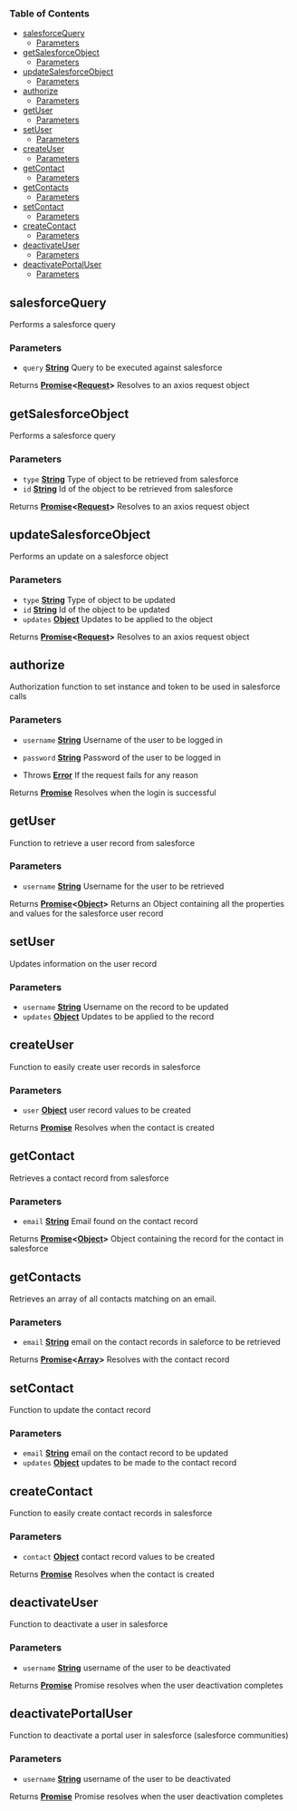 <!-- Generated by documentation.js. Update this documentation by updating the source code. -->

### Table of Contents

-   [salesforceQuery][1]
    -   [Parameters][2]
-   [getSalesforceObject][3]
    -   [Parameters][4]
-   [updateSalesforceObject][5]
    -   [Parameters][6]
-   [authorize][7]
    -   [Parameters][8]
-   [getUser][9]
    -   [Parameters][10]
-   [setUser][11]
    -   [Parameters][12]
-   [createUser][13]
    -   [Parameters][14]
-   [getContact][15]
    -   [Parameters][16]
-   [getContacts][17]
    -   [Parameters][18]
-   [setContact][19]
    -   [Parameters][20]
-   [createContact][21]
    -   [Parameters][22]
-   [deactivateUser][23]
    -   [Parameters][24]
-   [deactivatePortalUser][25]
    -   [Parameters][26]

## salesforceQuery

Performs a salesforce query

### Parameters

-   `query` **[String][27]** Query to be executed against salesforce

Returns **[Promise][28]&lt;[Request][29]>** Resolves to an axios request object

## getSalesforceObject

Performs a salesforce query

### Parameters

-   `type` **[String][27]** Type of object to be retrieved from salesforce
-   `id` **[String][27]** Id of the object to be retrieved from salesforce

Returns **[Promise][28]&lt;[Request][29]>** Resolves to an axios request object

## updateSalesforceObject

Performs an update on a salesforce object

### Parameters

-   `type` **[String][27]** Type of object to be updated
-   `id` **[String][27]** Id of the object to be updated
-   `updates` **[Object][30]** Updates to be applied to the object

Returns **[Promise][28]&lt;[Request][29]>** Resolves to an axios request object

## authorize

Authorization function to set instance and token to be used in salesforce calls

### Parameters

-   `username` **[String][27]** Username of the user to be logged in
-   `password` **[String][27]** Password of the user to be logged in


-   Throws **[Error][31]** If the request fails for any reason

Returns **[Promise][28]** Resolves when the login is successful

## getUser

Function to retrieve a user record from salesforce

### Parameters

-   `username` **[String][27]** Username for the user to be retrieved

Returns **[Promise][28]&lt;[Object][30]>** Returns an Object containing all the properties and values for the salesforce user record

## setUser

Updates information on the user record

### Parameters

-   `username` **[String][27]** Username on the record to be updated
-   `updates` **[Object][30]** Updates to be applied to the record

## createUser

Function to easily create user records in salesforce

### Parameters

-   `user` **[Object][30]** user record values to be created

Returns **[Promise][28]** Resolves when the contact is created

## getContact

Retrieves a contact record from salesforce

### Parameters

-   `email` **[String][27]** Email found on the contact record

Returns **[Promise][28]&lt;[Object][30]>** Object containing the record for the contact in salesforce

## getContacts

Retrieves an array of all contacts matching on an email.

### Parameters

-   `email` **[String][27]** email on the contact records in saleforce to be retrieved

Returns **[Promise][28]&lt;[Array][32]>** Resolves with the contact record

## setContact

Function to update the contact record

### Parameters

-   `email` **[String][27]** email on the contact record to be updated
-   `updates` **[Object][30]** updates to be made to the contact record

## createContact

Function to easily create contact records in salesforce

### Parameters

-   `contact` **[Object][30]** contact record values to be created

Returns **[Promise][28]** Resolves when the contact is created

## deactivateUser

Function to deactivate a user in salesforce

### Parameters

-   `username` **[String][27]** username of the user to be deactivated

Returns **[Promise][28]** Promise resolves when the user deactivation completes

## deactivatePortalUser

Function to deactivate a portal user in salesforce (salesforce communities)

### Parameters

-   `username` **[String][27]** username of the user to be deactivated

Returns **[Promise][28]** Promise resolves when the user deactivation completes

[1]: #salesforcequery

[2]: #parameters

[3]: #getsalesforceobject

[4]: #parameters-1

[5]: #updatesalesforceobject

[6]: #parameters-2

[7]: #authorize

[8]: #parameters-3

[9]: #getuser

[10]: #parameters-4

[11]: #setuser

[12]: #parameters-5

[13]: #createuser

[14]: #parameters-6

[15]: #getcontact

[16]: #parameters-7

[17]: #getcontacts

[18]: #parameters-8

[19]: #setcontact

[20]: #parameters-9

[21]: #createcontact

[22]: #parameters-10

[23]: #deactivateuser

[24]: #parameters-11

[25]: #deactivateportaluser

[26]: #parameters-12

[27]: https://developer.mozilla.org/docs/Web/JavaScript/Reference/Global_Objects/String

[28]: https://developer.mozilla.org/docs/Web/JavaScript/Reference/Global_Objects/Promise

[29]: https://developer.mozilla.org/Add-ons/SDK/High-Level_APIs/request

[30]: https://developer.mozilla.org/docs/Web/JavaScript/Reference/Global_Objects/Object

[31]: https://developer.mozilla.org/docs/Web/JavaScript/Reference/Global_Objects/Error

[32]: https://developer.mozilla.org/docs/Web/JavaScript/Reference/Global_Objects/Array
